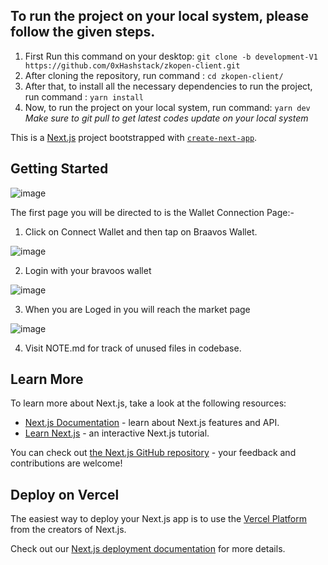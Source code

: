 ## To run the project on your local system, please follow the given steps.

1. First Run this command on your desktop:
   `git clone -b development-V1 https://github.com/0xHashstack/zkopen-client.git`
2. After cloning the repository, run command :
   `cd zkopen-client/`
3. After that, to install all the necessary dependencies to run the project, run command :
   `yarn install`
4. Now, to run the project on your local system, run command:
   `yarn dev`<br>
   _Make sure to git pull to get latest codes update on your local system_

This is a [Next.js](https://nextjs.org/) project bootstrapped with [`create-next-app`](https://github.com/vercel/next.js/tree/canary/packages/create-next-app).

## Getting Started

![image](https://github.com/0xHashstack/zkopen-client/assets/77379621/6b96e82f-b1ab-4b0f-9693-c1c0438dc90f)

The first page you will be directed to is the Wallet Connection Page:-

1. Click on Connect Wallet and then tap on Braavos Wallet.

![image](https://github.com/0xHashstack/zkopen-client/assets/86202585/829453b6-368c-4930-9ac0-e34dde33749d)

2. Login with your bravoos wallet

![image](https://github.com/0xHashstack/zkopen-client/assets/86202585/24a1fcda-d39c-4b4d-ae5d-773a054db54d)

3. When you are Loged in you will reach the market page

![image](https://github.com/0xHashstack/zkopen-client/assets/86202585/bb403b7e-b0bb-48bf-ab85-08ec1a9c48a9)

4. Visit NOTE.md for track of unused files in codebase.

## Learn More

To learn more about Next.js, take a look at the following resources:

- [Next.js Documentation](https://nextjs.org/docs) - learn about Next.js features and API.
- [Learn Next.js](https://nextjs.org/learn) - an interactive Next.js tutorial.

You can check out [the Next.js GitHub repository](https://github.com/vercel/next.js/) - your feedback and contributions are welcome!

## Deploy on Vercel

The easiest way to deploy your Next.js app is to use the [Vercel Platform](https://vercel.com/new?utm_medium=default-template&filter=next.js&utm_source=create-next-app&utm_campaign=create-next-app-readme) from the creators of Next.js.

Check out our [Next.js deployment documentation](https://nextjs.org/docs/deployment) for more details.
